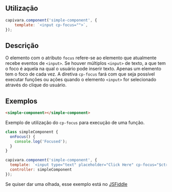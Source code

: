 ## Utilização
```js
capivara.component('simple-component', {
    template: `<input cp-focus="">`,
});
```
## Descrição

O elemento com o atributo `focus` refere-se ao elemento que atualmente recebe eventos de `<input>`. Se houver múltiplos `<input>` de texto, a que tem o foco é aquela na qual o usuário pode inserir texto. Apenas um elemento tem o foco de cada vez.
A diretiva `cp-focus` fará com que seja possível executar funções ou ações quando o elemento `<input>` for selecionado através do clique do usuário.

## Exemplos

```HTML
<simple-component></simple-component>
```

Exemplo de utilização do `cp-focus` para execução de uma função.

```js
class simpleComponent {
  onFocus() {
    console.log('Focused');
  }
}

capivara.component('simple-component', {
  template: `<input type="text" placeholder="Click Here" cp-focus="$ctrl.onFocus()">`,
  controller: simpleComponent
});
```
Se quiser dar uma olhada, esse exemplo está no [JSFiddle](https://jsfiddle.net/zf8gqh0d/67/)